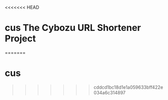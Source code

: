 <<<<<<< HEAD
# cus  The Cybozu URL Shortener Project 
=======
# cus
>>>>>>> cddcd1bc18d1e1a059633bff422e034a6c314897
